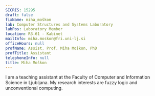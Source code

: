 ```yaml
---
SICRIS: 15295
draft: false
fixName: miha_moškon
lab: Computer Structures and Systems Laboratory
labPos: Laboratory Member
location: R3.61 - Kabinet
mailInfo: miha.moskon@fri.uni-lj.si
officeHours: null
profName: Assist. Prof. Miha Moškon, PhD
profTitle: Assistant
telephoneInfo: null
title: Miha Moškon
---
```



I am a teaching assistant at the Faculty of Computer and Information Science in Ljubljana. My research interests are fuzzy logic and unconventional computing.